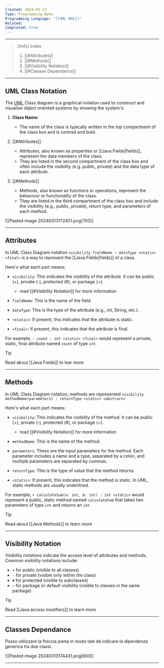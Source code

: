 ```yaml
---
Created: 2024-03-13
Type: Programming Note
Programming Language: "[[UML MOC]]"
Related: 
Completed: true
---
```

---

>[!info] Index
>1. [[#Attributes]]
>2. [[#Methods]]
>3. [[#Visibility Notation]]
>4. [[#Classes Dependance]]

---
## UML Class Notation

The [UML](https://en.wikipedia.org/wiki/Unified_Modeling_Language) Class diagram is a graphical notation used to construct and visualise object oriented systems by showing the system's:

1. **Class Name:**
    - The name of the class is typically written in the top compartment of the class box and is centred and bold.

2. [[#Attributes]]
    - Attributes, also known as properties or [[Java Fields|fields]], represent the data members of the class. 
    - They are listed in the second compartment of the class box and often include the visibility (e.g. public, private) and the data type of each attribute.

4. [[#Methods]]
    - Methods, also known as functions or operations, represent the behaviour or functionality of the class. 
    - They are listed in the third compartment of the class box and include the visibility (e.g., public, private), return type, and parameters of each method.


![[Pasted image 20240313172451.png|700]]

---
## Attributes
In UML Class Diagram notation `visibility fieldName : dataType <static> <final>` is a way to represent the [[Java Fields|fields]] of a class. 

Here's what each part means:

- `visibility`: This indicates the visibility of the attribute. It can be public (+), private (-), protected (#), or package (~).
	- read [[#Visibility Notation]] for more information 
    
- `fieldName`: This is the name of the field.
    
- `dataType`: This is the type of the attribute (e.g., int, String, etc.).
    
- `<static>`: If present, this indicates that the attribute is static. 
    
- `<final>`: If present, this indicates that the attribute is final.
    

For example, `- count : int <static> <final>` would represent a private, static, final attribute named `count` of type `int`.

>[!tip]
>Read about [[Java Fields]] to lear more

---
## Methods

In UML Class Diagram notation, methods are represented `visibility methodName(parameters) : returnType <static> <abstract>`

Here's what each part means:

- `visibility`: This indicates the visibility of the method. It can be public (+), private (-), protected (#), or package (~).
	- read [[#Visibility Notation]] for more information 

- `methodName`: This is the name of the method.

- `parameters`: These are the input parameters for the method. Each parameter includes a name and a type, separated by a colon, and multiple parameters are separated by commas.

- `returnType`: This is the type of value that the method returns.

- `<static>`: If present, this indicates that the method is static. In UML, static methods are usually underlined.

For example, `+ calculateSum(a: int, b: int) : int <static>` would represent a public, static method named `calculateSum` that takes two parameters of type `int` and returns an `int`.

>[!tip]
>Read about [[Java Methods]] to learn more

---
## Visibility Notation

Visibility notations indicate the access level of attributes and methods. Common visibility notations include:
- `+` for public (visible to all classes)
- `-` for private (visible only within the class)
- `#` for protected (visible to subclasses)
- `~` for package or default visibility (visible to classes in the same package)

>[!tip]
>Read [[Java access modifiers]] to learn more

---
## Classes Dependance
Posso utilizzare la freccia piena in modo tale da indicare la dipendenza generica tra due classi.

![[Pasted image 20240313174431.png|600]]

---